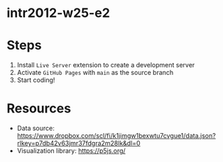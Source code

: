 # intr2012-w25-e2

# Steps

1. Install `Live Server` extension to create a development server
2. Activate `GitHub Pages` with `main` as the source branch
3. Start coding!

# Resources

- Data source: https://www.dropbox.com/scl/fi/k1jimgw1bexwtu7cvgue1/data.json?rlkey=p7db42v63jmr37fdgra2m28lk&dl=0
- Visualization library: https://p5js.org/